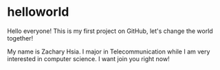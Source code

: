 # helloworld
Hello everyone! This is my first project on GitHub, let's change the world together!

My name is Zachary Hsia. I major in Telecommunication while I am very interested in computer science.
I want join you right now!
